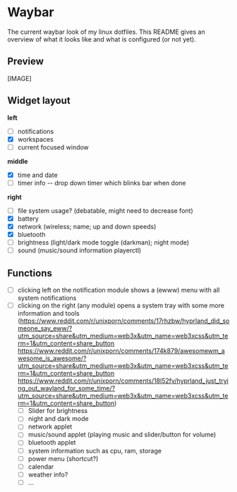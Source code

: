 # Waybar
The current waybar look of my linux dotfiles. This README gives an overview of what it looks like and what is configured (or not yet).

## Preview
[IMAGE]

## Widget layout

__left__
- [ ] notifications
- [x] workspaces
- [ ] current focused window

__middle__
- [x] time and date
- [ ] timer info -- drop down timer which blinks bar when done

__right__
- [ ] file system usage? (debatable, might need to decrease font)
- [x] battery
- [x] network (wireless; name; up and down speeds)
- [x] bluetooth
- [ ] brightness (light/dark mode toggle (darkman); night mode)
- [ ] sound (music/sound information playerctl)

## Functions
- [ ] clicking left on the notification module shows a (ewww) menu with all system notifications
- [ ] clicking on the right (any module) opens a system tray with some more information and tools (https://www.reddit.com/r/unixporn/comments/17rhzbw/hyprland_did_someone_say_eww/?utm_source=share&utm_medium=web3x&utm_name=web3xcss&utm_term=1&utm_content=share_button https://www.reddit.com/r/unixporn/comments/174k879/awesomewm_awesome_is_awesome/?utm_source=share&utm_medium=web3x&utm_name=web3xcss&utm_term=1&utm_content=share_button https://www.reddit.com/r/unixporn/comments/18l52fv/hyprland_just_trying_out_wayland_for_some_time/?utm_source=share&utm_medium=web3x&utm_name=web3xcss&utm_term=1&utm_content=share_button)
  - [ ] Slider for brightness
  - [ ] night and dark mode
  - [ ] network applet
  - [ ] music/sound applet (playing music and slider/button for volume)
  - [ ] bluetooth applet
  - [ ] system information such as cpu, ram, storage
  - [ ] power menu (shortcut?)
  - [ ] calendar
  - [ ] weather info?
  - [ ] ...
